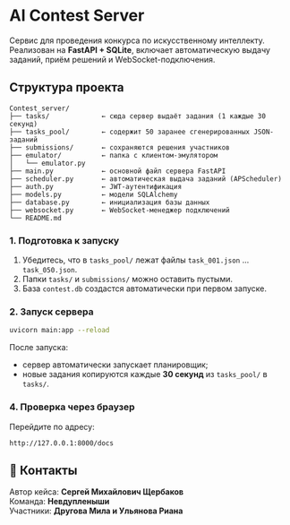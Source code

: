 
#  AI Contest Server

Сервис для проведения конкурса по искусственному интеллекту.  
Реализован на **FastAPI + SQLite**, включает автоматическую выдачу заданий, приём решений и WebSocket-подключения.

##  Структура проекта

```
Contest_server/
├── tasks/             ← сюда сервер выдаёт задания (1 каждые 30 секунд)
├── tasks_pool/        ← содержит 50 заранее сгенерированных JSON-заданий
├── submissions/       ← сохраняются решения участников
├── emulator/          ← папка с клиентом-эмулятором
│   └── emulator.py
├── main.py            ← основной файл сервера FastAPI
├── scheduler.py       ← автоматическая выдача заданий (APScheduler)
├── auth.py            ← JWT-аутентификация
├── models.py          ← модели SQLAlchemy
├── database.py        ← инициализация базы данных
├── websocket.py       ← WebSocket-менеджер подключений
└── README.md
```


### 1. Подготовка к запуску

1. Убедитесь, что в `tasks_pool/` лежат файлы `task_001.json` ... `task_050.json`.
2. Папки `tasks/` и `submissions/` можно оставить пустыми.
3. База `contest.db` создастся автоматически при первом запуске.

### 2. Запуск сервера

```bash
uvicorn main:app --reload
```

 После запуска:
- сервер автоматически запускает планировщик;
- новые задания копируются каждые **30 секунд** из `tasks_pool/` в `tasks/`.

### 4. Проверка через браузер

Перейдите по адресу:

```
http://127.0.0.1:8000/docs
```


## 📩 Контакты

Автор кейса: **Сергей Михайлович Щербаков**  
Команда: **Невдупленыши**  
Участники: **Другова Мила и Ульянова Риана**
